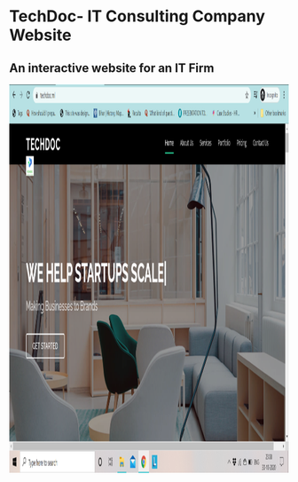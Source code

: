 # TechDoc- IT Consulting Company Website

## An interactive website for an IT Firm


<img src="2020-10-30 (2).png" width="900" height="700"> 
